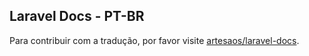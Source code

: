 ## Laravel Docs - PT-BR

Para contribuir com a tradução, por favor visite [artesaos/laravel-docs](https://github.com/artesaos/laravel-docs).
